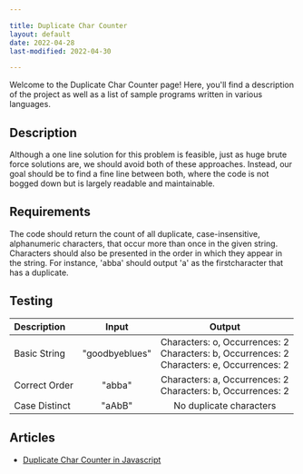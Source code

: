 ```yaml
---

title: Duplicate Char Counter
layout: default
date: 2022-04-28
last-modified: 2022-04-30

---
```


Welcome to the Duplicate Char Counter page! Here, you'll find a description of the project as well as a list of sample programs written in various languages.

## Description

Although a one line solution for this problem is feasible, just as huge brute force solutions are, we should avoid both of these approaches. Instead, our goal should be to find a fine line between both, where the code is not bogged down but is largely readable and maintainable.


## Requirements

The code should return the count of all duplicate, case-insensitive, alphanumeric characters, that occur more than once in the given string. Characters should also be presented in the order in which they appear in the string. For instance, 'abba' should output 'a' as the firstcharacter that has a duplicate.


## Testing

|   Description  | Input           | Output                                                                                                        |
| :--------------| :-------------: | :-----------------------------------------------------------------------------------------------------------: |
| Basic String   | "goodbyeblues"  | Characters: o, Occurrences: 2 <br /> Characters: b, Occurrences: 2 <br /> Characters: e, Occurrences: 2 <br />|
| Correct Order  | "abba"          | Characters: a, Occurrences: 2 <br /> Characters: b, Occurrences: 2                                            |
| Case Distinct  | "aAbB"          | No duplicate characters                                                                                       |


## Articles

- [Duplicate Char Counter in Javascript](https://sampleprograms.io/projects/duplicate-char-counter/javascript)